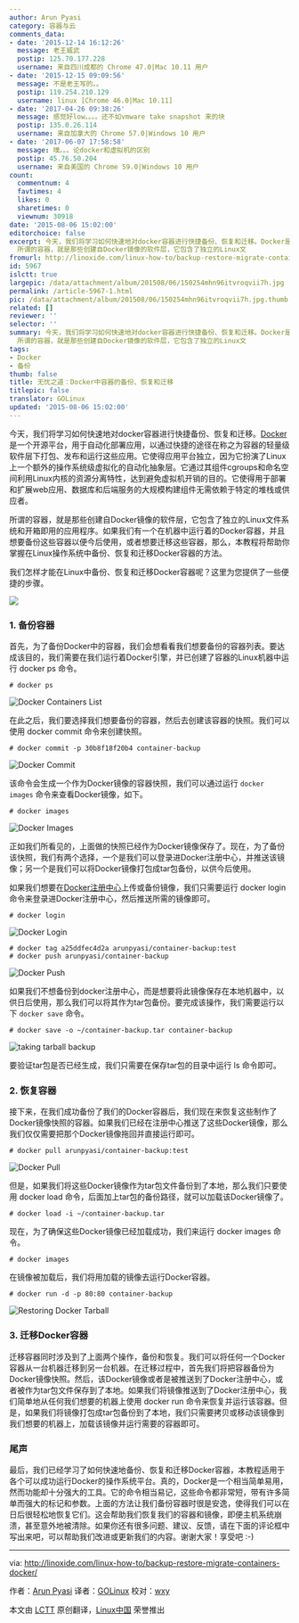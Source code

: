 ```yaml
---
author: Arun Pyasi
category: 容器与云
comments_data:
- date: '2015-12-14 16:12:26'
  message: 老王威武
  postip: 125.70.177.228
  username: 来自四川成都的 Chrome 47.0|Mac 10.11 用户
- date: '2015-12-15 09:09:56'
  message: 不是老王写的。。
  postip: 119.254.210.129
  username: linux [Chrome 46.0|Mac 10.11]
- date: '2017-04-26 09:38:26'
  message: 感觉好low。。。。还不如vmware take snapshot 来的块
  postip: 135.0.26.114
  username: 来自加拿大的 Chrome 57.0|Windows 10 用户
- date: '2017-06-07 17:58:58'
  message: 噗。。。论docker和虚拟机的区别
  postip: 45.76.50.204
  username: 来自美国的 Chrome 59.0|Windows 10 用户
count:
  commentnum: 4
  favtimes: 4
  likes: 0
  sharetimes: 0
  viewnum: 30918
date: '2015-08-06 15:02:00'
editorchoice: false
excerpt: 今天，我们将学习如何快速地对docker容器进行快捷备份、恢复和迁移。Docker是一个开源平台，用于自动化部署应用，以通过快捷的途径在称之为容器的轻量级软件层下打包、发布和运行这些应用。它使得应用平台独立，因为它扮演了Linux上一个额外的操作系统级虚拟化的自动化抽象层。它通过其组件cgroups和命名空间利用Linux内核的资源分离特性，达到避免虚拟机开销的目的。它使得用于部署和扩展web应用、数据库和后端服务的大规模构建组件无需依赖于特定的堆栈或供应者。
  所谓的容器，就是那些创建自Docker镜像的软件层，它包含了独立的Linux文
fromurl: http://linoxide.com/linux-how-to/backup-restore-migrate-containers-docker/
id: 5967
islctt: true
largepic: /data/attachment/album/201508/06/150254mhn96itvroqvii7h.jpg
permalink: /article-5967-1.html
pic: /data/attachment/album/201508/06/150254mhn96itvroqvii7h.jpg.thumb.jpg
related: []
reviewer: ''
selector: ''
summary: 今天，我们将学习如何快速地对docker容器进行快捷备份、恢复和迁移。Docker是一个开源平台，用于自动化部署应用，以通过快捷的途径在称之为容器的轻量级软件层下打包、发布和运行这些应用。它使得应用平台独立，因为它扮演了Linux上一个额外的操作系统级虚拟化的自动化抽象层。它通过其组件cgroups和命名空间利用Linux内核的资源分离特性，达到避免虚拟机开销的目的。它使得用于部署和扩展web应用、数据库和后端服务的大规模构建组件无需依赖于特定的堆栈或供应者。
  所谓的容器，就是那些创建自Docker镜像的软件层，它包含了独立的Linux文
tags:
- Docker
- 备份
thumb: false
title: 无忧之道：Docker中容器的备份、恢复和迁移
titlepic: false
translator: GOLinux
updated: '2015-08-06 15:02:00'
---
```


今天，我们将学习如何快速地对docker容器进行快捷备份、恢复和迁移。[Docker](http://docker.com/)是一个开源平台，用于自动化部署应用，以通过快捷的途径在称之为容器的轻量级软件层下打包、发布和运行这些应用。它使得应用平台独立，因为它扮演了Linux上一个额外的操作系统级虚拟化的自动化抽象层。它通过其组件cgroups和命名空间利用Linux内核的资源分离特性，达到避免虚拟机开销的目的。它使得用于部署和扩展web应用、数据库和后端服务的大规模构建组件无需依赖于特定的堆栈或供应者。


所谓的容器，就是那些创建自Docker镜像的软件层，它包含了独立的Linux文件系统和开箱即用的应用程序。如果我们有一个在机器中运行着的Docker容器，并且想要备份这些容器以便今后使用，或者想要迁移这些容器，那么，本教程将帮助你掌握在Linux操作系统中备份、恢复和迁移Docker容器的方法。


我们怎样才能在Linux中备份、恢复和迁移Docker容器呢？这里为您提供了一些便捷的步骤。


![](/data/attachment/album/201508/06/150254mhn96itvroqvii7h.jpg)


### 1. 备份容器


首先，为了备份Docker中的容器，我们会想看看我们想要备份的容器列表。要达成该目的，我们需要在我们运行着Docker引擎，并已创建了容器的Linux机器中运行 docker ps 命令。



```
# docker ps

```

![Docker Containers List](/data/attachment/album/201508/06/150330zol6ccce162e68fj.png)


在此之后，我们要选择我们想要备份的容器，然后去创建该容器的快照。我们可以使用 docker commit 命令来创建快照。



```
# docker commit -p 30b8f18f20b4 container-backup

```

![Docker Commit](/data/attachment/album/201508/06/150303qs8zk2e4zhk2f8t6.png)


该命令会生成一个作为Docker镜像的容器快照，我们可以通过运行 `docker images` 命令来查看Docker镜像，如下。



```
# docker images

```

![Docker Images](/data/attachment/album/201508/06/150303ipxzj8jdj6z7vxdx.png)


正如我们所看见的，上面做的快照已经作为Docker镜像保存了。现在，为了备份该快照，我们有两个选择，一个是我们可以登录进Docker注册中心，并推送该镜像；另一个是我们可以将Docker镜像打包成tar包备份，以供今后使用。


如果我们想要在[Docker注册中心](https://registry.hub.docker.com/)上传或备份镜像，我们只需要运行 docker login 命令来登录进Docker注册中心，然后推送所需的镜像即可。



```
# docker login

```

![Docker Login](/data/attachment/album/201508/06/150304qlwwhm09wjxmm90j.png)



```
# docker tag a25ddfec4d2a arunpyasi/container-backup:test
# docker push arunpyasi/container-backup

```

![Docker Push](/data/attachment/album/201508/06/150305w2ne8mepz384pr8p.png)


如果我们不想备份到docker注册中心，而是想要将此镜像保存在本地机器中，以供日后使用，那么我们可以将其作为tar包备份。要完成该操作，我们需要运行以下 `docker save` 命令。



```
# docker save -o ~/container-backup.tar container-backup

```

![taking tarball backup](/data/attachment/album/201508/06/150305ny9hfp8sh6a6ztsl.png)


要验证tar包是否已经生成，我们只需要在保存tar包的目录中运行 ls 命令即可。


### 2. 恢复容器


接下来，在我们成功备份了我们的Docker容器后，我们现在来恢复这些制作了Docker镜像快照的容器。如果我们已经在注册中心推送了这些Docker镜像，那么我们仅仅需要把那个Docker镜像拖回并直接运行即可。



```
# docker pull arunpyasi/container-backup:test

```

![Docker Pull](/data/attachment/album/201508/06/150306cj02bjad995b5pj2.png)


但是，如果我们将这些Docker镜像作为tar包文件备份到了本地，那么我们只要使用 docker load 命令，后面加上tar包的备份路径，就可以加载该Docker镜像了。



```
# docker load -i ~/container-backup.tar

```

现在，为了确保这些Docker镜像已经加载成功，我们来运行 docker images 命令。



```
# docker images

```

在镜像被加载后，我们将用加载的镜像去运行Docker容器。



```
# docker run -d -p 80:80 container-backup

```

![Restoring Docker Tarball](/data/attachment/album/201508/06/150306eldly0e1ud1pllvb.png)


### 3. 迁移Docker容器


迁移容器同时涉及到了上面两个操作，备份和恢复。我们可以将任何一个Docker容器从一台机器迁移到另一台机器。在迁移过程中，首先我们将把容器备份为Docker镜像快照。然后，该Docker镜像或者是被推送到了Docker注册中心，或者被作为tar包文件保存到了本地。如果我们将镜像推送到了Docker注册中心，我们简单地从任何我们想要的机器上使用 docker run 命令来恢复并运行该容器。但是，如果我们将镜像打包成tar包备份到了本地，我们只需要拷贝或移动该镜像到我们想要的机器上，加载该镜像并运行需要的容器即可。


### 尾声


最后，我们已经学习了如何快速地备份、恢复和迁移Docker容器，本教程适用于各个可以成功运行Docker的操作系统平台。真的，Docker是一个相当简单易用，然而功能却十分强大的工具。它的命令相当易记，这些命令都非常短，带有许多简单而强大的标记和参数。上面的方法让我们备份容器时很是安逸，使得我们可以在日后很轻松地恢复它们。这会帮助我们恢复我们的容器和镜像，即便主机系统崩溃，甚至意外地被清除。如果你还有很多问题、建议、反馈，请在下面的评论框中写出来吧，可以帮助我们改进或更新我们的内容。谢谢大家！享受吧 :-)




---


via: <http://linoxide.com/linux-how-to/backup-restore-migrate-containers-docker/>


作者：[Arun Pyasi](http://linoxide.com/author/arunp/) 译者：[GOLinux](https://github.com/GOLinux) 校对：[wxy](https://github.com/wxy)


本文由 [LCTT](https://github.com/LCTT/TranslateProject) 原创翻译，[Linux中国](https://linux.cn/) 荣誉推出
